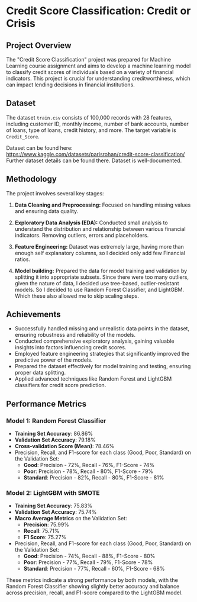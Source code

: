 
# Credit Score Classification: Credit or Crisis

## Project Overview

The "Credit Score Classification" project was prepared for Machine Learning course assignment and aims to develop a machine learning model to classify credit scores of individuals based on a variety of financial indicators. This project is crucial for understanding creditworthiness, which can impact lending decisions in financial institutions. 

## Dataset

The dataset `train.csv` consists of 100,000 records with 28 features, including customer ID, monthly income, number of bank accounts, number of loans, type of loans, credit history, and more. The target variable is `Credit_Score`.

Dataset can be found here:
https://www.kaggle.com/datasets/parisrohan/credit-score-classification/
Further dataset details can be found there. Dataset is well-documented.

## Methodology

The project involves several key stages:

1.  **Data Cleaning and Preprocessing:** Focused on handling missing values and ensuring data quality. 
    
2.  **Exploratory Data Analysis (EDA):** Conducted small analysis to understand the distribution and relationship between various financial indicators. Removing outliers, errors and placeholders.
    
3.  **Feature Engineering:** Dataset was extremely large, having more than enough self explanatory columns, so I decided only add few Financial ratios. 
    
4.  **Model building:** Prepared the data for model training and validation by splitting it into appropriate subsets. Since there were too many outliers, given the nature of data, I decided use tree-based, outlier-resistant models. So I decided to use Random Forest Classifier, and LightGBM. Which these also allowed me to skip scaling steps.
    


## Achievements

-   Successfully handled missing and unrealistic data points in the dataset, ensuring robustness and reliability of the models.
-   Conducted comprehensive exploratory analysis, gaining valuable insights into factors influencing credit scores.
-   Employed feature engineering strategies that significantly improved the predictive power of the models.
-   Prepared the dataset effectively for model training and testing, ensuring proper data splitting.
-   Applied advanced techniques like Random Forest and LightGBM classifiers for credit score prediction.

## Performance Metrics

### Model 1: Random Forest Classifier

-   **Training Set Accuracy**: 86.86%
-   **Validation Set Accuracy**: 79.18%
-   **Cross-validation Score (Mean)**: 78.46%
-   Precision, Recall, and F1-score for each class (Good, Poor, Standard) on the Validation Set:
    -   **Good**: Precision - 72%, Recall - 76%, F1-Score - 74%
    -   **Poor**: Precision - 78%, Recall - 80%, F1-Score - 79%
    -   **Standard**: Precision - 82%, Recall - 80%, F1-Score - 81%

### Model 2: LightGBM with SMOTE

-   **Training Set Accuracy**: 75.83%
-   **Validation Set Accuracy**: 75.74%
-   **Macro Average Metrics** on the Validation Set:
    -   **Precision**: 75.99%
    -   **Recall**: 75.71%
    -   **F1 Score**: 75.27%
-   Precision, Recall, and F1-score for each class (Good, Poor, Standard) on the Validation Set:
    -   **Good**: Precision - 74%, Recall - 88%, F1-Score - 80%
    -   **Poor**: Precision - 77%, Recall - 79%, F1-Score - 78%
    -   **Standard**: Precision - 77%, Recall - 60%, F1-Score - 68%

These metrics indicate a strong performance by both models, with the Random Forest Classifier showing slightly better accuracy and balance across precision, recall, and F1-score compared to the LightGBM model.
